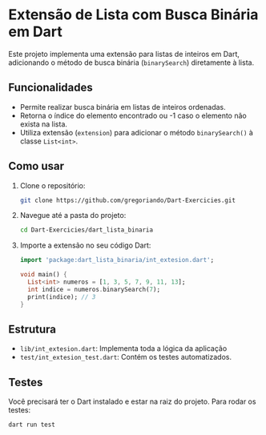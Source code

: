# Extensão de Lista com Busca Binária em Dart

Este projeto implementa uma extensão para listas de inteiros em Dart, adicionando o método de busca binária (`binarySearch`) diretamente à lista.

## Funcionalidades

- Permite realizar busca binária em listas de inteiros ordenadas.
- Retorna o índice do elemento encontrado ou -1 caso o elemento não exista na lista.
- Utiliza extensão (`extension`) para adicionar o método `binarySearch()` à classe `List<int>`.

## Como usar

1. Clone o repositório:
    ```sh
    git clone https://github.com/gregoriando/Dart-Exercicies.git
    ```
2. Navegue até a pasta do projeto:
    ```sh
    cd Dart-Exercicies/dart_lista_binaria
    ```
3. Importe a extensão no seu código Dart:
    ```dart
    import 'package:dart_lista_binaria/int_extesion.dart';

    void main() {
      List<int> numeros = [1, 3, 5, 7, 9, 11, 13];
      int indice = numeros.binarySearch(7);
      print(indice); // 3
    }
    ```

## Estrutura

- `lib/int_extesion.dart`: Implementa toda a lógica da aplicação
- `test/int_extesion_test.dart`: Contém os testes automatizados.

## Testes

Você precisará ter o Dart instalado e estar na raiz do projeto.
Para rodar os testes:

```sh
dart run test
```